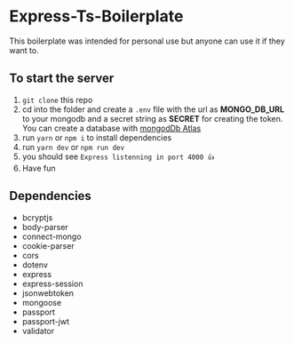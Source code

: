 # Express-Ts-Boilerplate

This boilerplate was intended for personal use but anyone can use it if they want to.

## To start the server

1. `git clone` this repo
1. cd into the folder and create a `.env` file with the url as **MONGO_DB_URL** to your mongodb and a secret string as **SECRET** for creating the token. You can create a database with [mongodDb Atlas](https://www.mongodb.com/cloud/atlas)
1. run `yarn` or `npm i` to install dependencies
1. run `yarn dev` or `npm run dev`
1. you should see `Express listenning in port 4000 👍`
1. Have fun

## Dependencies

- bcryptjs
- body-parser
- connect-mongo
- cookie-parser
- cors
- dotenv
- express
- express-session
- jsonwebtoken
- mongoose
- passport
- passport-jwt
- validator